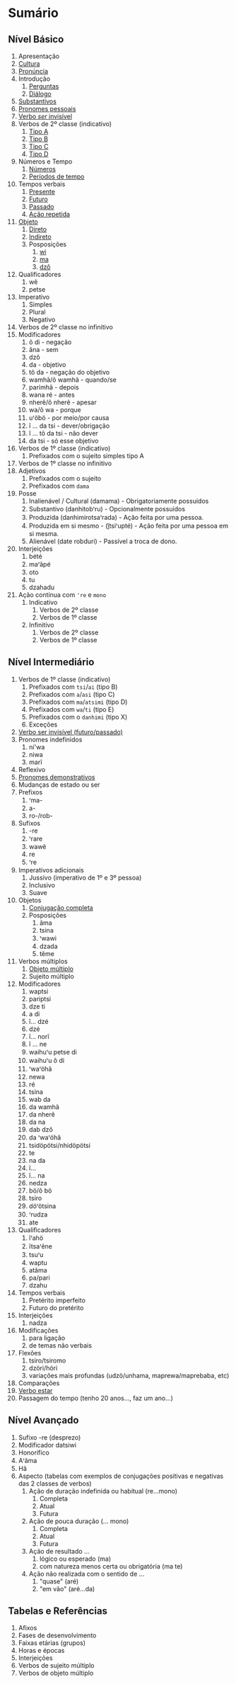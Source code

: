 # Sumário

## Nível Básico

1. Apresentação
2. [Cultura](basico/cultura/)
3. [Pronúncia](basico/pronuncia/)
4. Introdução
   1. [Perguntas](basico/introducao/perguntas/)
   2. [Diálogo](basico/introducao/dialogo/)
5. [Substantivos](basico/substantivos/)
6. [Pronomes pessoais](basico/pronomesPessoais/)
7. [Verbo *ser* invisível](basico/verboSerInvisivel/)
8. Verbos de 2º classe (indicativo)
   1. [Tipo A](basico/verbosClasse2/tipoA/)
   2. [Tipo B](basico/verbosClasse2/tipoB/)
   3. [Tipo C](basico/verbosClasse2/tipoC/)
   4. [Tipo D](basico/verbosClasse2/tipoD/)
9. Números e Tempo
   1. [Números](basico/numeros/)
   2. [Períodos de tempo](basico/periodosTempo/)
10. Tempos verbais
    1. [Presente](basico/temposVerbais/presente/)
    2. [Futuro](basico/temposVerbais/futuro/)
    3. [Passado](basico/temposVerbais/passado/)
    4. [Ação repetida](basico/temposVerbais/acaoRepetida/)
11. [Objeto](basico/objeto/)
    1. [Direto](basico/objeto/direto/)
    2. [Indireto](basico/objeto/indireto/)
    3. Posposições
       1. [wi](basico/objeto/posposicoes/wi/)
       2. [ma](basico/objeto/posposicoes/ma/)
       3. [dzô](basico/objeto/posposicoes/dzo/)
12. Qualificadores
    1. wẽ
    2. petse
13. Imperativo
    1. Simples
    2. Plural
    3. Negativo
14. Verbos de 2º classe no infinitivo
15. Modificadores
    1. õ di - negação
    2. ãna - sem
    3. dzô
    4. da - objetivo
    5. tõ da - negação do objetivo
    6. wamhã/õ wamhã - quando/se
    7. parimhã - depois
    8. wana ré - antes
    9. nherẽ/õ nherẽ - apesar
    10. wa/õ wa - porque
    11. uꞌöbö - por meio/por causa
    12. ĩ ... da tsi - dever/obrigação
    13. ĩ ... tõ da tsi - não dever
    14. da tsi - só esse objetivo
16. Verbos de 1º classe (indicativo)
    1. Prefixados com o sujeito simples tipo A
17. Verbos de 1º classe no infinitivo
18. Adjetivos
    1. Prefixados com o sujeito
    2. Prefixados com `dama`
19. Posse
    1. Inalienável / Cultural (damama) - Obrigatoriamente possuídos
    2. Substantivo (danhitobꞌru) - Opcionalmente possuídos
    3. Produzida (danhimirotsaꞌrada) - Ação feita por uma pessoa.
    4. Produzida em si mesmo - (ĩ̱tsiꞌupté) - Ação feita por uma pessoa em si mesma.
    5. Alienável (date robduri) - Passível a troca de dono.
20. Interjeições
    1. bété
    2. maꞌãpé
    3. oto
    4. tu
    5. dzahadu
21. Ação contínua com `ꞌre` e `mono`
    1. Indicativo
       1. Verbos de 2º classe
       2. Verbos de 1º classe
    2. Infinitivo
       1. Verbos de 2º classe
       2. Verbos de 1º classe

## Nível Intermediário

1. Verbos de 1º classe (indicativo)
    1. Prefixados com `tsi`/`ai` (tipo B)
    2. Prefixados com `a`/`asi` (tipo C)
    3. Prefixados com `ma`/`atsimi` (tipo D)
    4. Prefixados com `wa`/`ti` (tipo E)
    5. Prefixados com o `danhimi`  (tipo X)
    6. Exceções
2. [Verbo ser invisível (futuro/passado)](intermediario/verboSerInvisivel/)
3. Pronomes indefinidos
   1. ni'wa
   2. niwa
   3. marĩ
4. Reflexivo
5. [Pronomes demonstrativos](intermediario/pronomesDemonstrativos/)
6. Mudanças de estado ou ser
7. Prefixos
   1. ꞌma-
   2. a-
   3. ro-/rob-
8. Sufixos
   1. -re
   2. ꞌrare
   3. wawẽ
   4. re
   5. ꞌre
9. Imperativos adicionais
   1. Jussivo (imperativo de 1º e 3º pessoa)
   2. Inclusivo
   3. Suave
10. Objetos
    1. [Conjugação completa](intermediario/objetos/conjugacaoCompleta/)
    2. Posposições
       1. ãma
       2. tsina
       3. ꞌwawi
       4. dzada
       5. tẽme
11. Verbos múltiplos
    1. [Objeto múltiplo](intermediario/verbosObjetoMultiplo/)
    2. Sujeito múltiplo
12. Modificadores
    1. waptsi
    2. pariptsi
    3. dze ti
    4. a di
    5. ĩ... dzé
    6. dzé
    7. ĩ... norĩ
    8. ĩ ... ne
    9. waihuꞌu petse di
    10. waihuꞌu õ di
    11. ꞌwaꞌöhã
    12. newa
    13. ré
    14. tsina
    15. wab da
    16. da wamhã
    17. da nherẽ
    18. da na
    19. dab dzô
    20. da ꞌwaꞌöhã
    21. tsidöpötsi/nhidöpötsi
    22. te
    23. na da
    24. ĩ...
    25. ĩ... na
    26. nedza
    27. bö/õ bö
    28. tsiro
    29. döꞌötsina
    30. ꞌrudza
    31. ate
13. Qualificadores
    1. ĩꞌahö
    2. ĩtsaꞌẽne
    3. tsuꞌu
    4. waptu
    5. atãma
    6. pa/pari
    7. dzahu
14. Tempos verbais
    1. Pretérito imperfeito
    2. Futuro do pretérito
15. Interjeições
    1. nadza
16. Modificações
    1. para ligação
    2. de temas não verbais
17. Flexões
    1. tsiro/tsiromo
    2. dzöri/höri
    3. variações mais profundas (udzö/unhama, maprewa/maprebaba, etc)
18. Comparações
19. [Verbo estar](intermediario/verboEstar/)
20. Passagem do tempo (tenho 20 anos..., faz um ano...)

## Nível Avançado

1. Sufixo -re (desprezo)
2. Modificador datsiwi
3. Honorífico
4. Aꞌãma
5. Hã
6. Aspecto (tabelas com exemplos de conjugações positivas e negativas das 2 classes de verbos)
   1. Ação de duração indefinida ou habitual (re...mono)
      1. Completa
      2. Atual
      3. Futura
   2. Ação de pouca duração (... mono)
      1. Completa
      2. Atual
      3. Futura
   3. Ação de resultado ...
      1. lógico ou esperado (ma)
      2. com natureza menos certa ou obrigatória (ma te)
   4. Ação não realizada com o sentido de ...
      1. "quase" (aré)
      2. "em vão" (aré...da)

## Tabelas e Referências

1. Afixos
2. Fases de desenvolvimento
3. Faixas etárias (grupos)
4. Horas e épocas
5. Interjeições
6. Verbos de sujeito múltiplo
7. Verbos de objeto múltiplo
